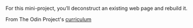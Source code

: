 For this mini-project, you’ll deconstruct an existing web page and rebuild it.

From The Odin Project's [curriculum](http://www.theodinproject.com/courses/web-development-101/lessons/html-css)